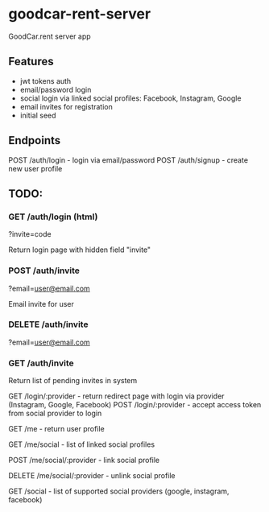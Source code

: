 # goodcar-rent-server

GoodCar.rent server app

## Features

* jwt tokens auth
* email/password login
* social login via linked social profiles: Facebook, Instagram, Google
* email invites for registration
* initial seed

## Endpoints

POST /auth/login - login via email/password
POST /auth/signup - create new user profile

## TODO: 

### GET /auth/login (html)
 ?invite=code
 
 Return login page with hidden field "invite"
 
### POST /auth/invite
  ?email=user@email.com 

Email invite for user

### DELETE /auth/invite
  ?email=user@email.com
  
### GET /auth/invite

Return list of pending invites in system

GET /login/:provider - return redirect page with login via provider (Instagram, Google, Facebook)
POST /login/:provider - accept access token from social provider to login

GET /me - return user profile

GET /me/social - list of linked social profiles

POST /me/social/:provider - link social profile

DELETE /me/social/:provider - unlink social profile

GET /social - list of supported social providers (google, instagram, facebook)

